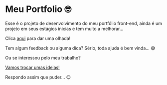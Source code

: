 # Meu Portfolio 🤓
 Esse é o projeto de desenvolvimento do meu portfólio front-end, ainda é um projeto em seus estágios inicias 
 e tem muito a melhorar...

 Clica <a href="https://mtptrindade.github.io/portfolio/scr/index.html" target="_blank">aqui</a> para dar uma olhada!

 Tem algum feedback ou alguma dica? Sério, toda ajuda é bem vinda... 😅
 
 Ou se interessou pelo meu trabalho?

 <a href="https://api.whatsapp.com/send?phone=81998772694&text=Oi, eu sou o Matheus..." target="_blank">Vamos trocar umas ideias!</a>
 
 Respondo assim que puder... 😉 

 